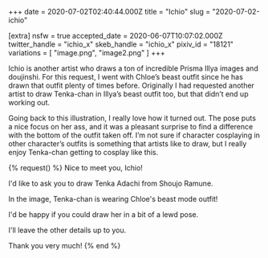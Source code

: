 +++
date = 2020-07-02T02:40:44.000Z
title = "Ichio"
slug = "2020-07-02-ichio"

[extra]
nsfw = true
accepted_date = 2020-06-07T10:07:02.000Z
twitter_handle = "ichio_x"
skeb_handle = "ichio_x"
pixiv_id = "18121"
variations = [
  "image.png",
  "image2.png"
]
+++

Ichio is another artist who draws a ton of incredible Prisma Illya images and doujinshi. For this request, I went with Chloe’s beast outfit since he has drawn that outfit plenty of times before. Originally I had requested another artist to draw Tenka-chan in Illya’s beast outfit too, but that didn’t end up working out.

Going back to this illustration, I really love how it turned out. The pose puts a nice focus on her ass, and it was a pleasant surprise to find a difference with the bottom of the outfit taken off. I’m not sure if character cosplaying in other character’s outfits is something that artists like to draw, but I really enjoy Tenka-chan getting to cosplay like this.

{% request() %}
Nice to meet you, Ichio!

I'd like to ask you to draw Tenka Adachi from Shoujo Ramune.

In the image, Tenka-chan is wearing Chloe's beast mode outfit!

I'd be happy if you could draw her in a bit of a lewd pose.

I'll leave the other details up to you.

Thank you very much!
{% end %}